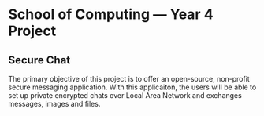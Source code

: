 # School of Computing &mdash; Year 4 Project

## Secure Chat

The primary objective of this project is to offer an open-source, non-profit secure messaging application. With this applicaiton, the users will be able to set up private encrypted chats over Local Area Network and exchanges messages, images and files.
